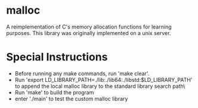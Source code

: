 # malloc
A reimplementation of C's memory allocation functions for learning purposes. This library was originally implemented on a unix server.

# Special Instructions
* Before running any make commands, run 'make clear'.
* Run 'export LD_LIBRARY_PATH=./lib:./lib64:./libstd:$LD_LIBRARY_PATH' to append the local malloc library to the standard library search path\
* Run 'make' to build the program
* enter './main' to test the custom malloc library

